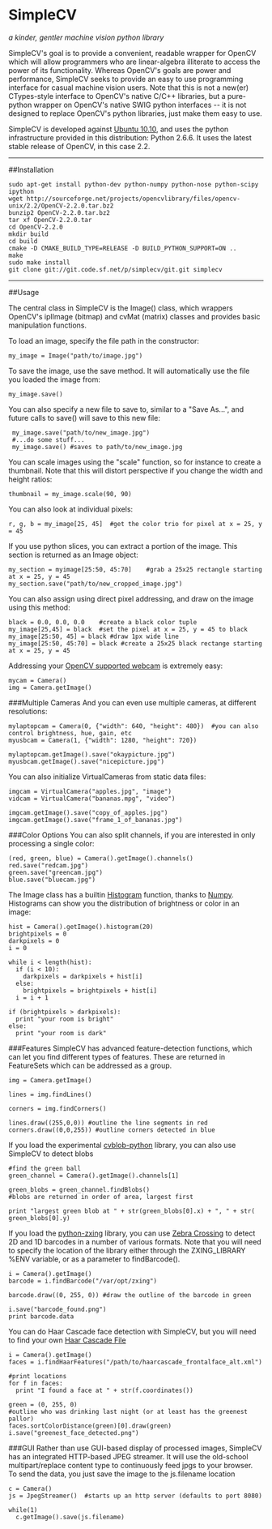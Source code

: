 SimpleCV
================================================================================

_a kinder, gentler machine vision python library_

SimpleCV's goal is to provide a convenient, readable wrapper for OpenCV which will allow programmers who are linear-algebra illiterate to access the power of its functionality.  Whereas OpenCV's goals are power and performance, SimpleCV seeks to provide an easy to use programming interface for casual machine vision users.  Note that this is not a new(er) CTypes-style interface to OpenCV's native C/C++ libraries, but a pure-python wrapper on OpenCV's native SWIG python interfaces -- it is not designed to replace OpenCV's python libraries, just make them easy to use.

SimpleCV is developed against [Ubuntu 10.10](http://ubuntu.com), and uses the python infrastructure provided in this distribution: Python 2.6.6.  It uses the latest stable release of OpenCV, in this case 2.2.

---

##Installation

    sudo apt-get install python-dev python-numpy python-nose python-scipy ipython
    wget http://sourceforge.net/projects/opencvlibrary/files/opencv-unix/2.2/OpenCV-2.2.0.tar.bz2
    bunzip2 OpenCV-2.2.0.tar.bz2
    tar xf OpenCV-2.2.0.tar
    cd OpenCV-2.2.0
    mkdir build
    cd build
    cmake -D CMAKE_BUILD_TYPE=RELEASE -D BUILD_PYTHON_SUPPORT=ON ..
    make
    sudo make install
    git clone git://git.code.sf.net/p/simplecv/git.git simplecv 

---

##Usage

The central class in SimpleCV is the Image() class, which wrappers OpenCV's iplImage (bitmap) and cvMat (matrix) classes and provides basic manipulation functions.

To load an image, specify the file path in the constructor:

    my_image = Image("path/to/image.jpg")

To save the image, use the save method.  It will automatically use the file you loaded the image from:

    my_image.save()

You can also specify a new file to save to, similar to a "Save As...", and future calls to save() will save to this new file:

     my_image.save("path/to/new_image.jpg")
     #...do some stuff...
     my_image.save() #saves to path/to/new_image.jpg

You can scale images using the "scale" function, so for instance to create a thumbnail.  Note that this will distort perspective if you change the width and height ratios:

    thumbnail = my_image.scale(90, 90)

You can also look at individual pixels:

    r, g, b = my_image[25, 45]  #get the color trio for pixel at x = 25, y = 45

If you use python slices, you can extract a portion of the image.  This section is returned as an Image object:

    my_section = myimage[25:50, 45:70]    #grab a 25x25 rectangle starting at x = 25, y = 45
    my_section.save("path/to/new_cropped_image.jpg")

You can also assign using direct pixel addressing, and draw on the image using this method:

    black = 0.0, 0.0, 0.0    #create a black color tuple
    my_image[25,45] = black  #set the pixel at x = 25, y = 45 to black
    my_image[25:50, 45] = black #draw 1px wide line
    my_image[25:50, 45:70] = black #create a 25x25 black rectange starting at x = 25, y = 45 

Addressing your [OpenCV supported webcam](http://opencv.willowgarage.com/wiki/Welcome/OS) is extremely easy:

    mycam = Camera()
    img = Camera.getImage()

###Multiple Cameras
And you can even use multiple cameras, at different resolutions:

    mylaptopcam = Camera(0, {"width": 640, "height": 480})  #you can also control brightness, hue, gain, etc 
    myusbcam = Camera(1, {"width": 1280, "height": 720})

    mylaptopcam.getImage().save("okaypicture.jpg")
    myusbcam.getImage().save("nicepicture.jpg")

You can also initialize VirtualCameras from static data files:

    imgcam = VirtualCamera("apples.jpg", "image")
    vidcam = VirtualCamera("bananas.mpg", "video")

    imgcam.getImage().save("copy_of_apples.jpg")
    imgcam.getImage().save("frame_1_of_bananas.jpg")

###Color Options
You can also split channels, if you are interested in only processing a single color:

    (red, green, blue) = Camera().getImage().channels()
    red.save("redcam.jpg")
    green.save("greencam.jpg")
    blue.save("bluecam.jpg")

The Image class has a builtin [Histogram](http://en.wikipedia.org/wiki/Image_histogram) function, thanks to [Numpy](http://numpy.scipy.org/).  Histograms can show you the distribution of brightness or color in an image:

    hist = Camera().getImage().histogram(20)
    brightpixels = 0
    darkpixels = 0
    i = 0

    while i < length(hist):
      if (i < 10):
        darkpixels = darkpixels + hist[i]
      else:
        brightpixels = brightpixels + hist[i]
      i = i + 1

    if (brightpixels > darkpixels):
      print "your room is bright"
    else:
      print "your room is dark"

      
###Features
SimpleCV has advanced feature-detection functions, which can let you find
different types of features.  These are returned in FeatureSets which can
be addressed as a group.

    img = Camera.getImage()

    lines = img.findLines()

    corners = img.findCorners()

    lines.draw((255,0,0)) #outline the line segments in red
    corners.draw((0,0,255)) #outline corners detected in blue


If you load the experimental [cvblob-python](https://github.com/oostendo/cvblob-python) library, you can also use SimpleCV to detect blobs

    #find the green ball
    green_channel = Camera().getImage().channels[1]

    green_blobs = green_channel.findBlobs()
    #blobs are returned in order of area, largest first

    print "largest green blob at " + str(green_blobs[0].x) + ", " + str( green_blobs[0].y)

If you load the [python-zxing](https://github.com/oostendo/python-zxing) library, you can use [Zebra Crossing](http://code.google.com/p/zxing) to detect 2D and 1D barcodes in a number of various formats.  Note that you will need to specify
the location of the library either through the ZXING_LIBRARY %ENV variable, or
as a parameter to findBarcode().

    i = Camera().getImage()
    barcode = i.findBarcode("/var/opt/zxing")
  
    barcode.draw((0, 255, 0)) #draw the outline of the barcode in green
  
    i.save("barcode_found.png")
    print barcode.data

You can do Haar Cascade face detection with SimpleCV, but you will need to find your own [Haar Cascade File](http://www.google.com/search?q=haarcascade_frontalface_alt.xml)

    i = Camera().getImage()
    faces = i.findHaarFeatures("/path/to/haarcascade_frontalface_alt.xml")
    
    #print locations 
    for f in faces:
      print "I found a face at " + str(f.coordinates())
    
    green = (0, 255, 0)
    #outline who was drinking last night (or at least has the greenest pallor)
    faces.sortColorDistance(green)[0].draw(green)
    i.save("greenest_face_detected.png")

###GUI
Rather than use GUI-based display of processed images, SimpleCV has an
integrated HTTP-based JPEG streamer.  It will use the old-school
multipart/replace content type to continuously feed jpgs to your browser.  
To send the data, you just save the image to the js.filename location

    c = Camera()
    js = JpegStreamer()  #starts up an http server (defaults to port 8080)

    while(1)
      c.getImage().save(js.filename)
